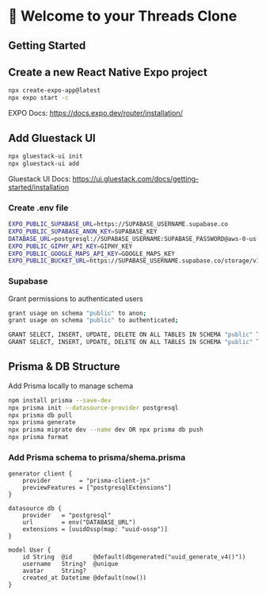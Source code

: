 # 👋 Welcome to your Threads Clone

## Getting Started

## Create a new React Native Expo project

```bash
npx create-expo-app@latest
npx expo start -c
```

EXPO Docs: https://docs.expo.dev/router/installation/

## Add Gluestack UI

```bash
npx gluestack-ui init
npx gluestack-ui add
```

Gluestack UI Docs: https://ui.gluestack.com/docs/getting-started/installation

### Create .env file

```bash
EXPO_PUBLIC_SUPABASE_URL=https://SUPABASE_USERNAME.supabase.co
EXPO_PUBLIC_SUPABASE_ANON_KEY=SUPABASE_KEY
DATABASE_URL=postgresql://SUPABASE_USERNAME:SUPABASE_PASSWORD@aws-0-us-west-1.pooler.supabase.com:5432/postgres
EXPO_PUBLIC_GIPHY_API_KEY=GIPHY_KEY
EXPO_PUBLIC_GOOGLE_MAPS_API_KEY=GOOGLE_MAPS_KEY
EXPO_PUBLIC_BUCKET_URL=https://SUPABASE_USERNAME.supabase.co/storage/v1/object/public/files
```

### Supabase

Grant permissions to authenticated users

```bash
grant usage on schema "public" to anon;
grant usage on schema "public" to authenticated;

GRANT SELECT, INSERT, UPDATE, DELETE ON ALL TABLES IN SCHEMA "public" TO authenticated;
GRANT SELECT, INSERT, UPDATE, DELETE ON ALL TABLES IN SCHEMA "public" TO anon;

```

## Prisma & DB Structure

Add Prisma locally to manage schema

```bash
npm install prisma --save-dev
npx prisma init --datasource-provider postgresql
npx prisma db pull
npx prisma generate
npx prisma migrate dev --name dev OR npx prisma db push
npx prisma format
```

### Add Prisma schema to prisma/shema.prisma

```prisma
generator client {
    provider        = "prisma-client-js"
    previewFeatures = ["postgresqlExtensions"]
}

datasource db {
    provider   = "postgresql"
    url        = env("DATABASE_URL")
    extensions = [uuidOssp(map: "uuid-ossp")]
}

model User {
    id String  @id      @default(dbgenerated("uuid_generate_v4()"))
    username   String?  @unique
    avatar     String?
    created_at Datetime @default(now())
}
```
